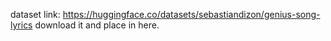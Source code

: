 dataset link: https://huggingface.co/datasets/sebastiandizon/genius-song-lyrics
download it and place in here.